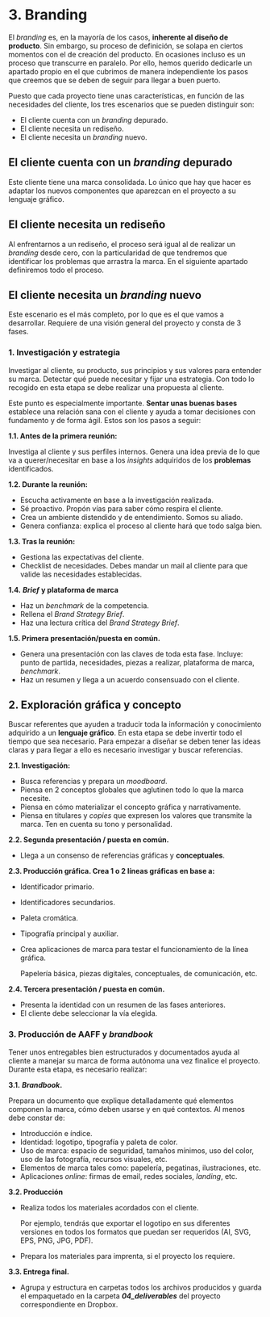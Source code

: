 # 3. Branding

El _branding_ es, en la mayoría de los casos, **inherente al diseño de producto**. Sin embargo, su proceso de definición, se solapa en ciertos momentos con el de creación del producto. En ocasiones incluso es un proceso que transcurre en paralelo. Por ello, hemos querido dedicarle un apartado propio en el que cubrimos de manera independiente los pasos que creemos que se deben de seguir para llegar a buen puerto.

Puesto que cada proyecto tiene unas características, en función de las necesidades del cliente, los tres escenarios que se pueden distinguir son:

* El cliente cuenta con un _branding_ depurado.
* El cliente necesita un rediseño.
* El cliente necesita un _branding_ nuevo.

## **El cliente cuenta con un** _**branding**_ **depurado**

Este cliente tiene una marca consolidada. Lo único que hay que hacer es adaptar los nuevos componentes que aparezcan en el proyecto a su lenguaje gráfico.

## **El cliente necesita un rediseño**

Al enfrentarnos a un rediseño, el proceso será igual al de realizar un _branding_ desde cero, con la particularidad de que tendremos que identificar los problemas que arrastra la marca. En el siguiente apartado definiremos todo el proceso.

## **El cliente necesita un** _**branding**_ **nuevo**

Este escenario es el más completo, por lo que es el que vamos a desarrollar. Requiere de una visión general del proyecto y consta de 3 fases.

### 1. Investigación y estrategia

Investigar al cliente, su producto, sus principios y sus valores para entender su marca. Detectar qué puede necesitar y fijar una estrategia. Con todo lo recogido en esta etapa se debe realizar una propuesta al cliente.

Este punto es especialmente importante. **Sentar unas buenas bases** establece una relación sana con el cliente y ayuda a tomar decisiones con fundamento y de forma ágil. Estos son los pasos a seguir:

**1.1. Antes de la primera reunión:**

Investiga al cliente y sus perfiles internos. Genera una idea previa de lo que va a querer/necesitar en base a los _insights_ adquiridos de los **problemas** identificados.

**1.2. Durante la reunión:**

* Escucha activamente en base a la investigación realizada.
* Sé proactivo. Propón vías para saber cómo respira el cliente.
* Crea un ambiente distendido y de entendimiento. Somos su aliado.
* Genera confianza: explica el proceso al cliente hará que todo salga bien.

**1.3. Tras la reunión:**

* Gestiona las expectativas del cliente.
* Checklist de necesidades. Debes mandar un mail al cliente para que valide las necesidades establecidas.

**1.4.** _**Brief**_ **y plataforma de marca**

* Haz un _benchmark_ de la competencia.
* Rellena el _Brand Strategy Brief_.
* Haz una lectura crítica del _Brand Strategy Brief_.

**1.5. Primera presentación/puesta en común.**

* Genera una presentación con las claves de toda esta fase. Incluye: punto de partida, necesidades, piezas a realizar, plataforma de marca, _benchmark_.
* Haz un resumen y llega a un acuerdo consensuado con el cliente.

## 2. Exploración gráfica y concepto

Buscar referentes que ayuden a traducir toda la información y conocimiento adquirido a un **lenguaje gráfico**. En esta etapa se debe invertir todo el tiempo que sea necesario. Para empezar a diseñar se deben tener las ideas claras y para llegar a ello es necesario investigar y buscar referencias.

**2.1. Investigación:**

* Busca referencias y prepara un _moodboard_.
* Piensa en 2 conceptos globales que aglutinen todo lo que la marca necesite.
* Piensa en cómo materializar el concepto gráfica y narrativamente.
* Piensa en titulares y _copies_ que expresen los valores que transmite la marca. Ten en cuenta su tono y personalidad.

**2.2. Segunda presentación / puesta en común.**

* Llega a un consenso de referencias gráficas y **conceptuales**.

**2.3. Producción gráfica. Crea 1 o 2 líneas gráficas en base a:**

* Identificador primario.
* Identificadores secundarios.
* Paleta cromática.
* Tipografía principal y auxiliar.
* Crea aplicaciones de marca para testar el funcionamiento de la línea gráfica.

  Papelería básica, piezas digitales, conceptuales, de comunicación, etc.

**2.4. Tercera presentación / puesta en común.**

* Presenta la identidad con un resumen de las fases anteriores.
* El cliente debe seleccionar la vía elegida.

### 3. Producción de AAFF y _brandbook_

Tener unos entregables bien estructurados y documentados ayuda al cliente a manejar su marca de forma autónoma una vez finalice el proyecto. Durante esta etapa, es necesario realizar:

**3.1.** _**Brandbook**_**.**

Prepara un documento que explique detalladamente qué elementos componen la marca, cómo deben usarse y en qué contextos. Al menos debe constar de:

* Introducción e índice.
* Identidad: logotipo, tipografía y paleta de color.
* Uso de marca: espacio de seguridad, tamaños mínimos, uso del color, uso de las fotografía, recursos visuales, etc.
* Elementos de marca tales como: papelería, pegatinas, ilustraciones, etc.
* Aplicaciones _online_: firmas de email, redes sociales, _landing_, etc.

**3.2. Producción**

* Realiza todos los materiales acordados con el cliente.

  Por ejemplo, tendrás que exportar el logotipo en sus diferentes versiones en todos los formatos que puedan ser requeridos \(AI, SVG, EPS, PNG, JPG, PDF\).

* Prepara los materiales para imprenta, si el proyecto los requiere.

**3.3. Entrega final.**

* Agrupa y estructura en carpetas todos los archivos producidos y guarda el empaquetado en la carpeta _**04\_deliverables**_ del proyecto correspondiente en Dropbox.

